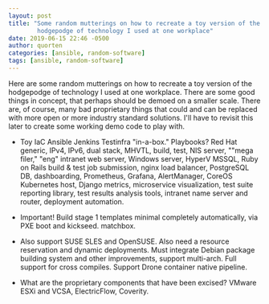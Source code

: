 ```yaml
---
layout: post
title: "Some random mutterings on how to recreate a toy version of the
        hodgepodge of technology I used at one workplace"
date: 2019-06-15 22:46 -0500
author: quorten
categories: [ansible, random-software]
tags: [ansible, random-software]
---
```


Here are some random mutterings on how to recreate a toy version of
the hodgepodge of technology I used at one workplace.  There are some
good things in concept, that perhaps should be demoed on a smaller
scale.  There are, of course, many bad proprietary things that could
and can be replaced with more open or more industry standard
solutions.  I'll have to revisit this later to create some working
demo code to play with.

* Toy IaC Ansible Jenkins Testinfra "in-a-box."  Playbooks?  Red Hat
  generic, IPv4, IPv6, dual stack, MHVTL, build, test, NIS server,
  ""mega filer," "eng" intranet web server, Windows server, HyperV
  MSSQL, Ruby on Rails build & test job submission, nginx load
  balancer, PostgreSQL DB, dashboarding, Prometheus, Grafana,
  AlertManager, CoreOS Kubernetes host, Django metrics, microservice
  visualization, test suite reporting library, test results analysis
  tools, intranet name server and router, deployment automation.

* Important!  Build stage 1 templates minimal completely
  automatically, via PXE boot and kickseed.  matchbox.

* Also support SUSE SLES and OpenSUSE.  Also need a resource
  reservation and dynamic deployments.  Must integrate Debian package
  building system and other improvements, support multi-arch.  Full
  support for cross compiles.  Support Drone container native
  pipeline.

* What are the proprietary components that have been excised?  VMware
  ESXi and VCSA, ElectricFlow, Coverity.
